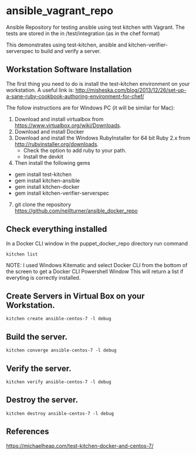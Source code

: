 # ansible_vagrant_repo
Ansible Repository for testing ansible using test kitchen with Vagrant.
The tests are stored in the in /test/integration (as in the chef format)

This demonstrates using test-kitchen, ansible and kitchen-verifier-serverspec to build and verify a server.

## Workstation Software Installation

The first thing you need to do is install the test-kitchen environment on your workstation.
A useful link is: http://misheska.com/blog/2013/12/26/set-up-a-sane-ruby-cookbook-authoring-environment-for-chef/

The follow instructions are for Windows PC (it will be similar for Mac):

1. Download and install virtualbox from https://www.virtualbox.org/wiki/Downloads.
2. Download and install Docker
3. Download and install the Windows RubyInstaller for 64 bit Ruby 2.x from http://rubyinstaller.org/downloads.
   * Check the option to add ruby to your path.
   * Install the devkit
4. Then install the following gems
  * gem install test-kitchen
  * gem install kitchen-ansible
  * gem install kitchen-docker
  * gem install kitchen-verifier-serverspec
7. git clone the repository https://github.com/neillturner/ansible_docker_repo

## Check everything installed

In a Docker CLI window in the puppet_docker_repo directory run command
```
kitchen list
```
NOTE: I used Windows Kitematic and select Docker CLI from the bottom of the screen to get a Docker CLI Powershell Window
This will return a list if everyting is correctly installed.


## Create Servers in Virtual Box on your Workstation.
```
kitchen create ansible-centos-7 -l debug
```

## Build the server.
```
kitchen converge ansible-centos-7 -l debug
```

## Verify the server.
```
kitchen verify ansible-centos-7 -l debug
```

## Destroy the server.
```
kitchen destroy ansible-centos-7 -l debug

```
## References

https://michaelheap.com/test-kitchen-docker-and-centos-7/

